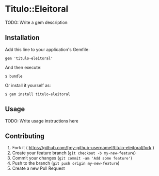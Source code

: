 # Titulo::Eleitoral

TODO: Write a gem description

## Installation

Add this line to your application's Gemfile:

    gem 'titulo-eleitoral'

And then execute:

    $ bundle

Or install it yourself as:

    $ gem install titulo-eleitoral

## Usage

TODO: Write usage instructions here

## Contributing

1. Fork it ( https://github.com/[my-github-username]/titulo-eleitoral/fork )
2. Create your feature branch (`git checkout -b my-new-feature`)
3. Commit your changes (`git commit -am 'Add some feature'`)
4. Push to the branch (`git push origin my-new-feature`)
5. Create a new Pull Request

